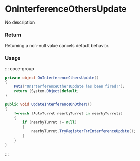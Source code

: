 <Badge type="danger" text="Carbon Compatible"/><Badge type="warning" text="Oxide Compatible"/>
# OnInterferenceOthersUpdate
No description.
### Return
Returning a non-null value cancels default behavior.

### Usage
::: code-group
```csharp [Example]
private object OnInterferenceOthersUpdate()
{
	Puts("OnInterferenceOthersUpdate has been fired!");
	return (System.Object)default;
}
```
```csharp [Source — Assembly-CSharp @ AutoTurret]
public void UpdateInterferenceOnOthers()
{
	foreach (AutoTurret nearbyTurret in nearbyTurrets)
	{
		if (nearbyTurret != null)
		{
			nearbyTurret.TryRegisterForInterferenceUpdate();
		}
	}
}

```
:::
